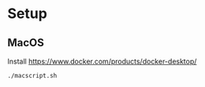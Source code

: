 # Setup

## MacOS
Install https://www.docker.com/products/docker-desktop/

```bash
./macscript.sh
```